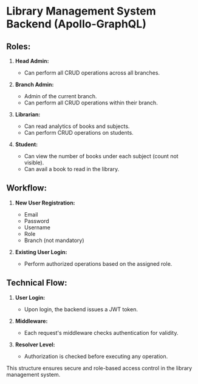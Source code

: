 # Library Management System Backend (Apollo-GraphQL)

## Roles:
1. **Head Admin:**
   - Can perform all CRUD operations across all branches.

2. **Branch Admin:**
   - Admin of the current branch.
   - Can perform all CRUD operations within their branch.

3. **Librarian:**
   - Can read analytics of books and subjects.
   - Can perform CRUD operations on students.

4. **Student:**
   - Can view the number of books under each subject (count not visible).
   - Can avail a book to read in the library.

## Workflow:

1. **New User Registration:**
   - Email
   - Password
   - Username
   - Role
   - Branch (not mandatory)

2. **Existing User Login:**
   - Perform authorized operations based on the assigned role.

## Technical Flow:

1. **User Login:**
   - Upon login, the backend issues a JWT token.

2. **Middleware:**
   - Each request's middleware checks authentication for validity.

3. **Resolver Level:**
   - Authorization is checked before executing any operation.

This structure ensures secure and role-based access control in the library management system.
